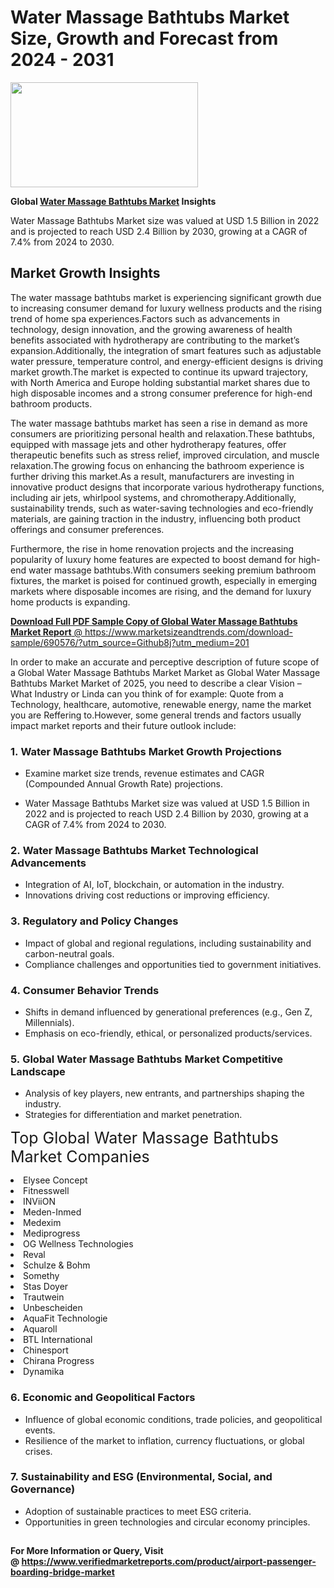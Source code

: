 <H1>Water Massage Bathtubs Market Size, Growth and Forecast from 2024 - 2031</H1><img class="aligncenter size-medium wp-image-584254" src="https://thirdeyenews.in/wp-content/uploads/2024/09/Global-Market-Research-300x168.jpeg" alt="" width="300" height="168" /><p><strong>Global&nbsp;<a href="https://www.marketsizeandtrends.com/download-sample/690576/?utm_source=Github8j?utm_medium=201">Water Massage Bathtubs Market</a> Insights</strong></p><p>Water Massage Bathtubs Market size was valued at USD 1.5 Billion in 2022 and is projected to reach USD 2.4 Billion by 2030, growing at a CAGR of 7.4% from 2024 to 2030.</p><p><h2>Market Growth Insights</h2> <p>The water massage bathtubs market is experiencing significant growth due to increasing consumer demand for luxury wellness products and the rising trend of home spa experiences.Factors such as advancements in technology, design innovation, and the growing awareness of health benefits associated with hydrotherapy are contributing to the market’s expansion.Additionally, the integration of smart features such as adjustable water pressure, temperature control, and energy-efficient designs is driving market growth.The market is expected to continue its upward trajectory, with North America and Europe holding substantial market shares due to high disposable incomes and a strong consumer preference for high-end bathroom products.</p> <p><a href="#"></a></p> <p>The water massage bathtubs market has seen a rise in demand as more consumers are prioritizing personal health and relaxation.These bathtubs, equipped with massage jets and other hydrotherapy features, offer therapeutic benefits such as stress relief, improved circulation, and muscle relaxation.The growing focus on enhancing the bathroom experience is further driving this market.As a result, manufacturers are investing in innovative product designs that incorporate various hydrotherapy functions, including air jets, whirlpool systems, and chromotherapy.Additionally, sustainability trends, such as water-saving technologies and eco-friendly materials, are gaining traction in the industry, influencing both product offerings and consumer preferences.</p> <p>Furthermore, the rise in home renovation projects and the increasing popularity of luxury home features are expected to boost demand for high-end water massage bathtubs.With consumers seeking premium bathroom fixtures, the market is poised for continued growth, especially in emerging markets where disposable incomes are rising, and the demand for luxury home products is expanding.</p> <p><a href="#"></p><p><span class=""><strong>Download Full PDF Sample Copy of Global Water Massage Bathtubs Market Report</strong> @ <a href="https://www.marketsizeandtrends.com/download-sample/690576/?utm_source=Github8j?utm_medium=201" target="_blank">https://www.marketsizeandtrends.com/download-sample/690576/?utm_source=Github8j?utm_medium=201</a></span></p><p>In order to make an accurate and perceptive description of future scope of a Global&nbsp;Water Massage Bathtubs Market Market as Global&nbsp;Water Massage Bathtubs Market Market of 2025, you need to describe a clear Vision &ndash; What Industry or Linda can you think of for example: Quote from a Technology, healthcare, automotive, renewable energy, name the market you are Reffering to.However, some general trends and factors usually impact market reports and their future outlook include:</p><h3>1.&nbsp;<strong>Water Massage Bathtubs Market Growth Projections</strong></h3><ul><li>Examine market size trends, revenue estimates and CAGR (Compounded Annual Growth Rate) projections.</li><li><p>Water Massage Bathtubs Market size was valued at USD 1.5 Billion in 2022 and is projected to reach USD 2.4 Billion by 2030, growing at a CAGR of 7.4% from 2024 to 2030.</p></li></ul><h3>2.&nbsp;<strong>Water Massage Bathtubs Market Technological Advancements</strong></h3><ul><li>Integration of AI, IoT, blockchain, or automation in the industry.</li><li>Innovations driving cost reductions or improving efficiency.</li></ul><h3>3.&nbsp;<strong>Regulatory and Policy Changes</strong></h3><ul><li>Impact of global and regional regulations, including sustainability and carbon-neutral goals.</li><li>Compliance challenges and opportunities tied to government initiatives.</li></ul><h3>4.&nbsp;<strong>Consumer Behavior Trends</strong></h3><ul><li>Shifts in demand influenced by generational preferences (e.g., Gen Z, Millennials).</li><li>Emphasis on eco-friendly, ethical, or personalized products/services.</li></ul><h3>5.&nbsp;<strong>Global Water Massage Bathtubs Market Competitive Landscape</strong></h3><ul><li>Analysis of key players, new entrants, and partnerships shaping the industry.</li><li>Strategies for differentiation and market penetration.</li></ul><p data-pm-slice="1 1 []"><span style="color: inherit; font-family: inherit; font-size: 25px;">Top Global Water Massage Bathtubs Market Companies</span></p><div class="" data-test-id=""><p><li>Elysee Concept</li><li> Fitnesswell</li><li> INViiON</li><li> Meden-Inmed</li><li> Medexim</li><li> Mediprogress</li><li> OG Wellness Technologies</li><li> Reval</li><li> Schulze & Bohm</li><li> Somethy</li><li> Stas Doyer</li><li> Trautwein</li><li> Unbescheiden</li><li> AquaFit Technologie</li><li> Aquaroll</li><li> BTL International</li><li> Chinesport</li><li> Chirana Progress</li><li> Dynamika</li></p></div><h3>6.&nbsp;<strong>Economic and Geopolitical Factors</strong></h3><ul><li>Influence of global economic conditions, trade policies, and geopolitical events.</li><li>Resilience of the market to inflation, currency fluctuations, or global crises.</li></ul><h3>7.&nbsp;<strong>Sustainability and ESG (Environmental, Social, and Governance)</strong></h3><ul><li>Adoption of sustainable practices to meet ESG criteria.</li><li>Opportunities in green technologies and circular economy principles.</li></ul><h2><strong style="font-size: 14px;">For More Information or Query, Visit @&nbsp;</strong><a style="background-color: #ffffff; font-size: 14px;" href="https://www.marketsizeandtrends.com/report/water-massage-bathtubs-market/" target="_blank">https://www.verifiedmarketreports.com/product/airport-passenger-boarding-bridge-market</a></h2>